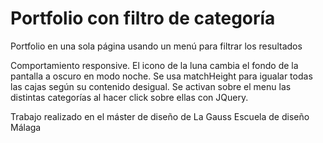 # Portfolio con filtro de categoría

Portfolio en una sola página usando un menú para filtrar los resultados

Comportamiento responsive.
El icono de la luna cambia el fondo de la pantalla a oscuro en modo noche.
Se usa matchHeight para igualar todas las cajas según su contenido desigual.
Se activan sobre el menu las distintas categorías al hacer click sobre ellas con JQuery.

Trabajo realizado en el máster de diseño de La Gauss Escuela de diseño Málaga
